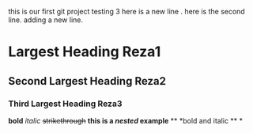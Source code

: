 this is our first git project
testing 3
here is a new line .
here is the second line. 
adding a new line.
# Largest Heading Reza1
## Second Largest Heading Reza2
### Third Largest Heading  Reza3
**bold**
*italic*
~~strikethrough~~
**this is a
*nested*
example**
**
*bold and italic
**
*
 

